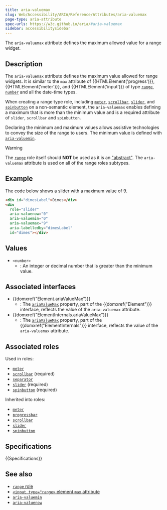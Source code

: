 ```yaml
---
title: aria-valuemax
slug: Web/Accessibility/ARIA/Reference/Attributes/aria-valuemax
page-type: aria-attribute
spec-urls: https://w3c.github.io/aria/#aria-valuemax
sidebar: accessibilitysidebar
---
```


The `aria-valuemax` attribute defines the maximum allowed value for a range widget.

## Description

The `aria-valuemax` attribute defines the maximum value allowed for range widgets. It is similar to the `max` attribute of {{HTMLElement('progress')}}, {{HTMLElement('meter')}}, and {{HTMLElement('input')}} of type [`range`](/en-US/docs/Web/HTML/Element/input/range), [`number`](/en-US/docs/Web/HTML/Element/input/number) and all the date-time types.

When creating a range type role, including [`meter`](/en-US/docs/Web/Accessibility/ARIA/Reference/Roles/meter_role), [`scrollbar`](/en-US/docs/Web/Accessibility/ARIA/Reference/Roles/scrollbar_role), [`slider`](/en-US/docs/Web/Accessibility/ARIA/Reference/Roles/slider_role), and [`spinbutton`](/en-US/docs/Web/Accessibility/ARIA/Reference/Roles/spinbutton_role) on a non-semantic element, the `aria-valuemax` enables defining a maximum that is more than the minimum value and is a required attribute of `slider`, `scrollbar` and `spinbutton`.

Declaring the minimum and maximum values allows assistive technologies to convey the size of the range to users. The minimum value is defined with [`aria-valuemin`](/en-US/docs/Web/Accessibility/ARIA/Reference/Attributes/aria-valuemin).

> [!WARNING]
> The [`range`](/en-US/docs/Web/Accessibility/ARIA/Reference/Roles/range_role) role itself should **NOT** be used as it is an ["abstract"](/en-US/docs/Web/Accessibility/ARIA/Reference/Roles#6._abstract_roles). The `aria-valuemax` attribute is used on all of the range roles subtypes.

## Example

The code below shows a slider with a maximum value of 9.

```html
<div id="dimesLabel">Dimes</div>
<div
  role="slider"
  aria-valuenow="0"
  aria-valuemin="0"
  aria-valuemax="9"
  aria-labelledby="dimesLabel"
  id="dimes"></div>
```

## Values

- `<number>`
  - : An integer or decimal number that is greater than the minimum value.

## Associated interfaces

- {{domxref("Element.ariaValueMax")}}
  - : The [`ariaValueMax`](/en-US/docs/Web/API/Element/ariaValueMax) property, part of the {{domxref("Element")}} interface, reflects the value of the `aria-valuemax` attribute.
- {{domxref("ElementInternals.ariaValueMax")}}
  - : The [`ariaValueMax`](/en-US/docs/Web/API/ElementInternals/ariaValueMax) property, part of the {{domxref("ElementInternals")}} interface, reflects the value of the `aria-valuemax` attribute.

## Associated roles

Used in roles:

- [`meter`](/en-US/docs/Web/Accessibility/ARIA/Reference/Roles/meter_role)
- [`scrollbar`](/en-US/docs/Web/Accessibility/ARIA/Reference/Roles/scrollbar_role) (required)
- [`separator`](/en-US/docs/Web/Accessibility/ARIA/Reference/Roles/separator_role)
- [`slider`](/en-US/docs/Web/Accessibility/ARIA/Reference/Roles/slider_role) (required)
- [`spinbutton`](/en-US/docs/Web/Accessibility/ARIA/Reference/Roles/spinbutton_role) (required)

Inherited into roles:

- [`meter`](/en-US/docs/Web/Accessibility/ARIA/Reference/Roles/meter_role)
- [`progressbar`](/en-US/docs/Web/Accessibility/ARIA/Reference/Roles/progressbar_role)
- [`scrollbar`](/en-US/docs/Web/Accessibility/ARIA/Reference/Roles/scrollbar_role)
- [`slider`](/en-US/docs/Web/Accessibility/ARIA/Reference/Roles/slider_role)
- [`spinbutton`](/en-US/docs/Web/Accessibility/ARIA/Reference/Roles/spinbutton_role)

## Specifications

{{Specifications}}

## See also

- [`range` role](/en-US/docs/Web/Accessibility/ARIA/Reference/Roles/range_role)
- [`<input type="range>` element `max` attribute](/en-US/docs/Web/HTML/Element/input/range#max)
- [`aria-valuemin`](/en-US/docs/Web/Accessibility/ARIA/Reference/Attributes/aria-valuemin)
- [`aria-valuenow`](/en-US/docs/Web/Accessibility/ARIA/Reference/Attributes/aria-valuenow)
